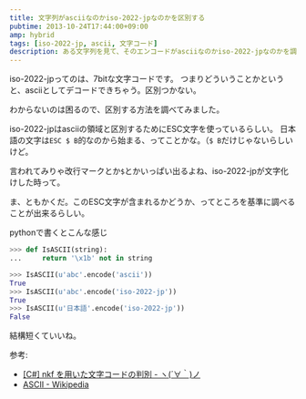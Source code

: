 ```yaml
---
title: 文字列がasciiなのかiso-2022-jpなのかを区別する
pubtime: 2013-10-24T17:44:00+09:00
amp: hybrid
tags: [iso-2022-jp, ascii, 文字コード]
description: ある文字列を見て、そのエンコードがasciiなのかiso-2022-jpなのかを調べる方法です。
---
```


iso-2022-jpってのは、7bitな文字コードです。
つまりどういうことかというと、asciiとしてデコードできちゃう。区別つかない。

わからないのは困るので、区別する方法を調べてみました。

iso-2022-jpはasciiの領域と区別するためにESC文字を使っているらしい。
日本語の文字は`ESC $ B`的なのから始まる、ってことかな。（`$ B`だけじゃないらしいけど。

言われてみりゃ改行マークとか`$`とかいっぱい出るよね、iso-2022-jpが文字化けした時って。

ま、ともかくだ。このESC文字が含まれるかどうか、ってところを基準に調べることが出来るらしい。

pythonで書くとこんな感じ
``` python
>>> def IsASCII(string):
... 	return '\x1b' not in string

>>> IsASCII(u'abc'.encode('ascii'))
True
>>> IsASCII(u'abc'.encode('iso-2022-jp'))
True
>>> IsASCII(u'日本語'.encode('iso-2022-jp'))
False
```
結構短くていいね。

参考:
- [[C#] nkf を用いた文字コードの判別 - ヽ(´∀｀)ノ](http://blog.wgag.net/286.html)
- [ASCII - Wikipedia](http://ja.wikipedia.org/wiki/ASCII)
